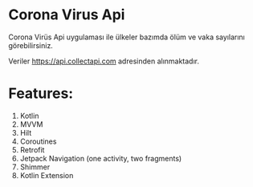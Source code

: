 # Corona Virus Api
Corona Virüs Api uygulaması ile ülkeler bazımda ölüm ve vaka sayılarını görebilirsiniz.

Veriler https://api.collectapi.com adresinden alınmaktadır.

# Features:
1. Kotlin
2. MVVM
3. Hilt
4. Coroutines
5. Retrofit
6. Jetpack Navigation (one activity, two fragments)
7. Shimmer
8. Kotlin Extension
